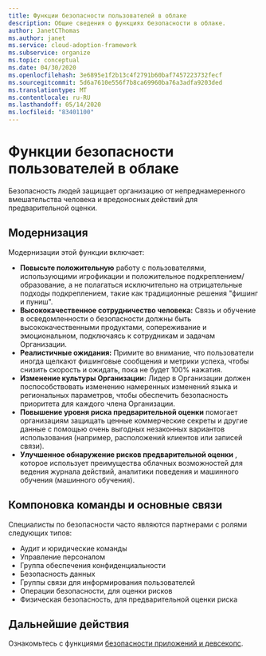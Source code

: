 ```yaml
---
title: Функции безопасности пользователей в облаке
description: Общие сведения о функциях безопасности в облаке.
author: JanetCThomas
ms.author: janet
ms.service: cloud-adoption-framework
ms.subservice: organize
ms.topic: conceptual
ms.date: 04/30/2020
ms.openlocfilehash: 3e6895e1f2b13c4f2791b60baf7457223732fecf
ms.sourcegitcommit: 5d6a7610e556f7b8ca69960ba76a3adfa9203ded
ms.translationtype: MT
ms.contentlocale: ru-RU
ms.lasthandoff: 05/14/2020
ms.locfileid: "83401100"
---
```

# <a name="people-security-functions-in-the-cloud"></a>Функции безопасности пользователей в облаке

Безопасность людей защищает организацию от непреднамеренного вмешательства человека и вредоносных действий для предварительной оценки.

## <a name="modernization"></a>Модернизация

Модернизации этой функции включает:

- **Повысьте положительную** работу с пользователями, использующими игрофикации и положительное подкреплением/образование, а не полагаться исключительно на отрицательные подходы подкреплением, такие как традиционные решения "фишинг и пуниш".
- **Высококачественное сотрудничество человека:** Связь и обучение в осведомленности о безопасности должны быть высококачественными продуктами, сопереживание и эмоциональном, подключаясь к сотрудникам и задачам Организации.
- **Реалистичные ожидания:** Примите во внимание, что пользователи иногда щелкают фишинговые сообщения и метрики успеха, чтобы снизить скорость и ожидать, пока не будет 100% нажатия.
- **Изменение культуры Организации:** Лидер в Организации должен поспособствовать изменению намеренных изменений языка и региональных параметров, чтобы обеспечить безопасность приоритета для каждого члена Организации.
- **Повышение уровня риска предварительной оценки** помогает организациям защищать ценные коммерческие секреты и другие данные с помощью очень выгодных незаконных вариантов использования (например, расположений клиентов или записей связи).
- **Улучшенное обнаружение рисков предварительной оценки** , которое использует преимущества облачных возможностей для ведения журнала действий, аналитики поведения и машинного обучения (машинного обучения).

## <a name="team-composition-and-key-relationships"></a>Компоновка команды и основные связи

Специалисты по безопасности часто являются партнерами с ролями следующих типов:

- Аудит и юридические команды
- Управление персоналом
- Группа обеспечения конфиденциальности
- Безопасность данных
- Группы связи для информирования пользователей
- Операции безопасности, для оценки рисков
- Физическая безопасность, для предварительной оценки риска

<!-- cSpell:ignore apsec -->

## <a name="next-steps"></a>Дальнейшие действия

Ознакомьтесь с функциями [безопасности приложений и девсекопс](./cloud-security-apsec-devsecops.md).
